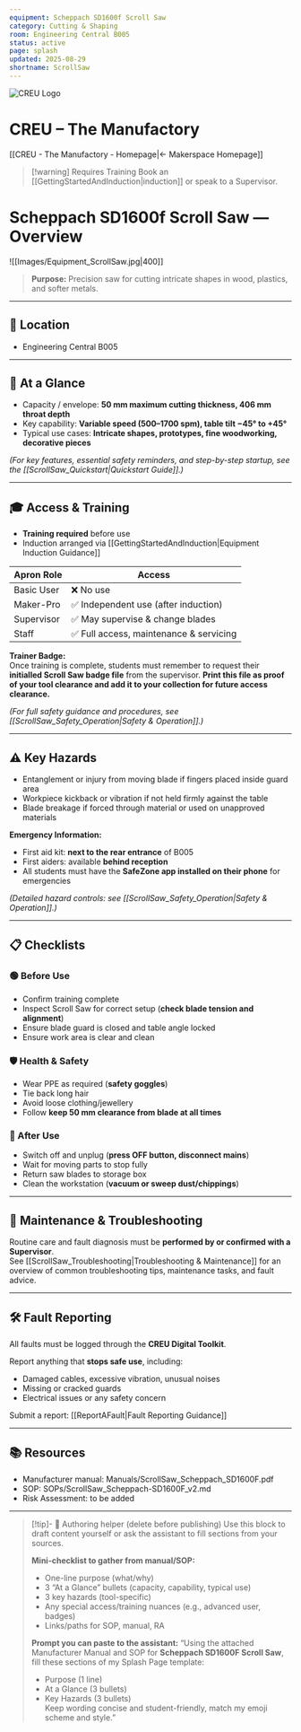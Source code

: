 ```yaml
---
equipment: Scheppach SD1600f Scroll Saw
category: Cutting & Shaping
room: Engineering Central B005
status: active
page: splash
updated: 2025-08-29
shortname: ScrollSaw
---
```

<div class="page-banner">
  <img src="../images/creu_logo.png" alt="CREU Logo">
  <h1>CREU – The Manufactory</h1>
</div>

[[CREU - The Manufactory - Homepage|← Makerspace Homepage]]

> [!warning] Requires Training
> Book an [[GettingStartedAndInduction|induction]] or speak to a <span class="red-apron">Supervisor</span>.  

# Scheppach SD1600f Scroll Saw — Overview

![[Images/Equipment_ScrollSaw.jpg|400]]

> **Purpose:** Precision saw for cutting intricate shapes in wood, plastics, and softer metals.

---

## 📍 Location
- Engineering Central B005

---

## 🧩 At a Glance
- Capacity / envelope: **50 mm maximum cutting thickness, 406 mm throat depth**  
- Key capability: **Variable speed (500–1700 spm), table tilt −45° to +45°**  
- Typical use cases: **Intricate shapes, prototypes, fine woodworking, decorative pieces**  

*(For key features, essential safety reminders, and step-by-step startup, see the [[ScrollSaw_Quickstart|Quickstart Guide]].)*

---

## 🎓 Access & Training
- **Training required** before use  
- Induction arranged via [[GettingStartedAndInduction|Equipment Induction Guidance]]  

| Apron Role                                  | Access                                 |
| ------------------------------------------- | -------------------------------------- |
| <span class="green-apron">Basic User</span> | ❌ No use                               |
| <span class="blue-apron">Maker-Pro</span>   | ✅ Independent use (after induction)    |
| <span class="red-apron">Supervisor</span>   | ✅ May supervise & change blades        |
| <span class="black-apron">Staff</span>      | ✅ Full access, maintenance & servicing |
**Trainer Badge:**  
Once training is complete, students must remember to request their **initialled Scroll Saw badge file** from the supervisor. **Print this file as proof of your tool clearance and add it to your collection for future access clearance.**

*(For full safety guidance and procedures, see [[ScrollSaw_Safety_Operation|Safety & Operation]].)*

---

## ⚠️ Key Hazards
- Entanglement or injury from moving blade if fingers placed inside guard area  
- Workpiece kickback or vibration if not held firmly against the table  
- Blade breakage if forced through material or used on unapproved materials  

**Emergency Information:**  
- First aid kit: **next to the rear entrance** of B005  
- First aiders: available **behind reception**  
- All students must have the **SafeZone app installed on their phone** for emergencies

*(Detailed hazard controls: see [[ScrollSaw_Safety_Operation|Safety & Operation]].)*

---

## 📋 Checklists

### 🟢 Before Use
- Confirm training complete  
- Inspect Scroll Saw for correct setup (**check blade tension and alignment**)  
- Ensure blade guard is closed and table angle locked  
- Ensure work area is clear and clean  

### 🛡️ Health & Safety
- Wear PPE as required (**safety goggles**)  
- Tie back long hair  
- Avoid loose clothing/jewellery  
- Follow **keep 50 mm clearance from blade at all times**  

### 🧹 After Use
- Switch off and unplug (**press OFF button, disconnect mains**)  
- Wait for moving parts to stop fully  
- Return saw blades to storage box  
- Clean the workstation (**vacuum or sweep dust/chippings**)  

---

## 🧰 Maintenance & Troubleshooting
Routine care and fault diagnosis must be **performed by or confirmed with a <span class="red-apron">Supervisor</span>**.  
See [[ScrollSaw_Troubleshooting|Troubleshooting & Maintenance]] for an overview of common troubleshooting tips, maintenance tasks, and fault advice.

---

## 🛠️ Fault Reporting
All faults must be logged through the **CREU Digital Toolkit**.  

Report anything that **stops safe use**, including:  
- Damaged cables, excessive vibration, unusual noises  
- Missing or cracked guards  
- Electrical issues or any safety concern

Submit a report: [[ReportAFault|Fault Reporting Guidance]]

---

## 📚 Resources
- Manufacturer manual: Manuals/ScrollSaw_Scheppach_SD1600F.pdf  
- SOP: SOPs/ScrollSaw_Scheppach-SD1600F_v2.md  
- Risk Assessment: to be added  

---

> [!tip]- 🧠 Authoring helper (delete before publishing)
> Use this block to draft content yourself or ask the assistant to fill sections from your sources.
>
> **Mini-checklist to gather from manual/SOP:**
> - One-line purpose (what/why)  
> - 3 “At a Glance” bullets (capacity, capability, typical use)  
> - 3 key hazards (tool-specific)  
> - Any special access/training nuances (e.g., advanced user, badges)  
> - Links/paths for SOP, manual, RA
>
> **Prompt you can paste to the assistant:**
> “Using the attached Manufacturer Manual and SOP for **Scheppach SD1600F Scroll Saw**, fill these sections of my Splash Page template:  
> - Purpose (1 line)  
> - At a Glance (3 bullets)  
> - Key Hazards (3 bullets)  
> Keep wording concise and student-friendly, match my emoji scheme and style.”